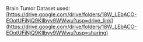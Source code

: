 Brain Tumor Dataset used: <br/>
[https://drive.google.com/drive/folders/18W_LEbACO-EOotUFiNjQ9KIlbyv9WWwu?usp=drive_link](https://drive.google.com/drive/folders/18W_LEbACO-EOotUFiNjQ9KIlbyv9WWwu?usp=sharing)
